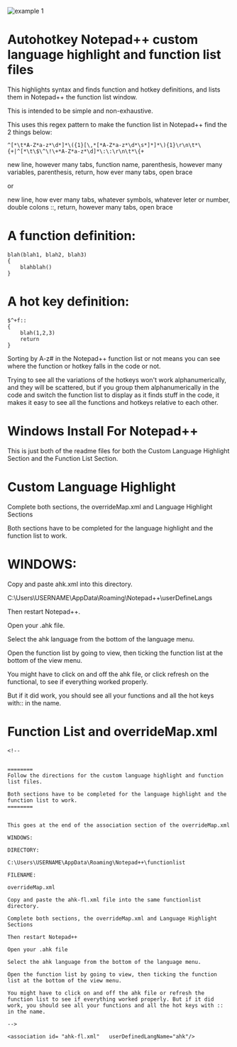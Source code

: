 ![example 1](https://github.com/Vabbajack-Sandvich/AutoHotKey-Simple-Function-List-Language-Highlight\ahk-notepadplusplus-functionlist-3.png?raw=true)



# Autohotkey Notepad++ custom language highlight and function list files


This highlights syntax and finds function and hotkey definitions, and lists them in Notepad++ the function list window. 

This is intended to be simple and non-exhaustive.

This uses this regex pattern to make the function list in Notepad++ find the 2 things below:


```
^[*\t*A-Z*a-z*\d*]*\({1}[\,*[*A-Z*a-z*\d*\s*]*]*\){1}\r\n\t*\{+|^[*\t\$\^\!\+*A-Z*a-z*\d]*\:\:\r\n\t*\{+
```


new line, however many tabs, function name, parenthesis, however many variables, parenthesis, return, how ever many tabs, open brace

or

new line, how ever many tabs, whatever symbols, whatever leter or number, double colons ::, return, however many tabs, open brace



# A function definition:

```
blah(blah1, blah2, blah3)
{
	blahblah()
}
```


# A hot key definition:


```
$^+f::
{
	blah(1,2,3)
	return
}
```


Sorting by A-z#  in the Notepad++ function list or not means you can see where the function or hotkey falls in the code or not.

Trying to see all the variations of the hotkeys won't work alphanumerically, and they will be scattered, but if you group them alphanumerically in the code and switch the function list to display as it finds stuff in the code, it makes it easy to see all the functions and hotkeys relative to each other.

# Windows Install For Notepad++

This is just both of the readme files for both the Custom Language Highlight Section and the Function List Section.


# Custom Language Highlight


Complete both sections, the overrideMap.xml and Language Highlight Sections

Both sections have to be completed for the language highlight and the function list to work.


# WINDOWS:


Copy and paste ahk.xml into this directory.

C:\Users\USERNAME\AppData\Roaming\Notepad++\userDefineLangs

Then restart Notepad++.

Open your .ahk file.

Select the ahk language from the bottom of the language menu.

Open the function list by going to view, then ticking the function list at the bottom of the view menu.

You might have to click on and off the ahk file, or click refresh on the functional, to see if everything worked properly.

But if it did work, you should see all your functions and all the hot keys with:: in the name.



# Function List and overrideMap.xml

```
<!--


========
Follow the directions for the custom language highlight and function list files.

Both sections have to be completed for the language highlight and the function list to work.
========


This goes at the end of the association section of the overrideMap.xml 

WINDOWS:

DIRECTORY:

C:\Users\USERNAME\AppData\Roaming\Notepad++\functionlist

FILENAME:

overrideMap.xml

Copy and paste the ahk-fl.xml file into the same functionlist directory.

Complete both sections, the overrideMap.xml and Language Highlight Sections

Then restart Notepad++

Open your .ahk file

Select the ahk language from the bottom of the language menu.

Open the function list by going to view, then ticking the function list at the bottom of the view menu.

You might have to click on and off the ahk file or refresh the function list to see if everything worked properly. But if it did work, you should see all your functions and all the hot keys with :: in the name.

-->

<association id= "ahk-fl.xml"	userDefinedLangName="ahk"/>

```
